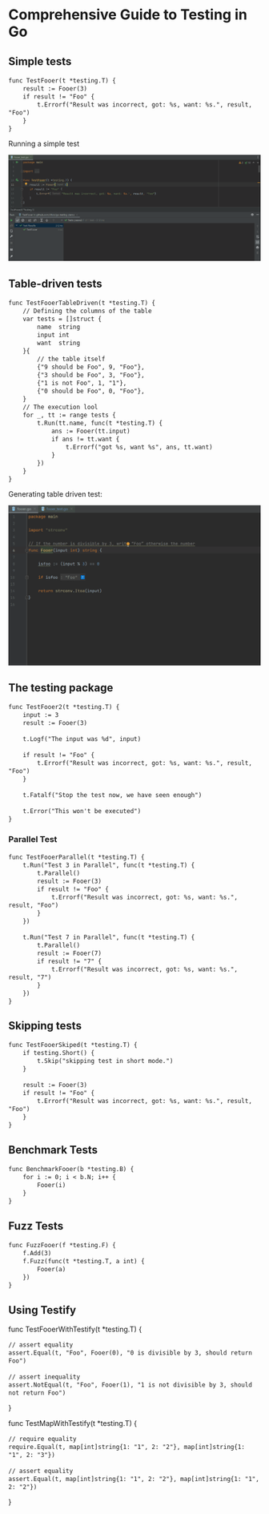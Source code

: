 # Comprehensive Guide to Testing in Go

## Simple tests

```
func TestFooer(t *testing.T) {
	result := Fooer(3)
	if result != "Foo" {
		t.Errorf("Result was incorrect, got: %s, want: %s.", result, "Foo")
	}
}
```

Running a simple test

![Simple Test](./doc/simple_test.gif)

## Table-driven tests

```
func TestFooerTableDriven(t *testing.T) {
	// Defining the columns of the table
	var tests = []struct {
		name  string
		input int
		want  string
	}{
		// the table itself
		{"9 should be Foo", 9, "Foo"},
		{"3 should be Foo", 3, "Foo"},
		{"1 is not Foo", 1, "1"},
		{"0 should be Foo", 0, "Foo"},
	}
	// The execution lool
	for _, tt := range tests {
		t.Run(tt.name, func(t *testing.T) {
			ans := Fooer(tt.input)
			if ans != tt.want {
				t.Errorf("got %s, want %s", ans, tt.want)
			}
		})
	}
}
```
Generating table driven test:

![Generating table driven test](./doc/table_test.gif)

## The testing package

```
func TestFooer2(t *testing.T) {
	input := 3
	result := Fooer(3)

	t.Logf("The input was %d", input)

	if result != "Foo" {
		t.Errorf("Result was incorrect, got: %s, want: %s.", result, "Foo")
	}

	t.Fatalf("Stop the test now, we have seen enough")

	t.Error("This won't be executed")
}
```

### Parallel Test

```
func TestFooerParallel(t *testing.T) {
	t.Run("Test 3 in Parallel", func(t *testing.T) {
		t.Parallel()
		result := Fooer(3)
		if result != "Foo" {
			t.Errorf("Result was incorrect, got: %s, want: %s.", result, "Foo")
		}
	})

	t.Run("Test 7 in Parallel", func(t *testing.T) {
		t.Parallel()
		result := Fooer(7)
		if result != "7" {
			t.Errorf("Result was incorrect, got: %s, want: %s.", result, "7")
		}
	})
}
```

## Skipping tests

```
func TestFooerSkiped(t *testing.T) {
	if testing.Short() {
		t.Skip("skipping test in short mode.")
	}

	result := Fooer(3)
	if result != "Foo" {
		t.Errorf("Result was incorrect, got: %s, want: %s.", result, "Foo")
	}
}
```

## Benchmark Tests

```
func BenchmarkFooer(b *testing.B) {
	for i := 0; i < b.N; i++ {
		Fooer(i)
	}
}
```

## Fuzz Tests

```
func FuzzFooer(f *testing.F) {
	f.Add(3)
	f.Fuzz(func(t *testing.T, a int) {
		Fooer(a)
	})
}
```

## Using Testify 

func TestFooerWithTestify(t *testing.T) {

	// assert equality
	assert.Equal(t, "Foo", Fooer(0), "0 is divisible by 3, should return Foo")

	// assert inequality
	assert.NotEqual(t, "Foo", Fooer(1), "1 is not divisible by 3, should not return Foo")
}

func TestMapWithTestify(t *testing.T) {

	// require equality
	require.Equal(t, map[int]string{1: "1", 2: "2"}, map[int]string{1: "1", 2: "3"})

	// assert equality
	assert.Equal(t, map[int]string{1: "1", 2: "2"}, map[int]string{1: "1", 2: "2"})
}
